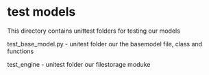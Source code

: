 # test models

This directory contains unittest folders for testing our models


test\_base\_model.py - unitest folder our the basemodel file, class and functions

test\_engine - unitest folder our filestorage moduke
